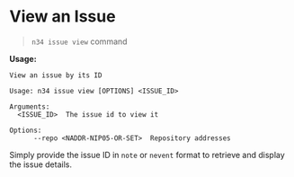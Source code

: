 # View an Issue

> `n34 issue view` command

**Usage:**
```
View an issue by its ID

Usage: n34 issue view [OPTIONS] <ISSUE_ID>

Arguments:
  <ISSUE_ID>  The issue id to view it

Options:
      --repo <NADDR-NIP05-OR-SET>  Repository addresses
```

Simply provide the issue ID in `note` or `nevent` format to retrieve and display
the issue details.
